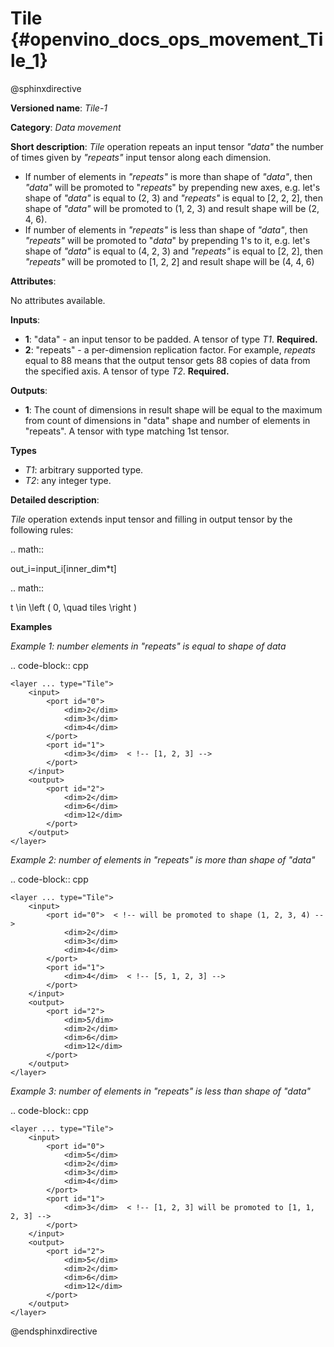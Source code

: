 # Tile {#openvino_docs_ops_movement_Tile_1}

@sphinxdirective

**Versioned name**: *Tile-1*

**Category**: *Data movement*

**Short description**: *Tile* operation repeats an input tensor *"data"* the number of times given by *"repeats"* input tensor along each dimension.

* If number of elements in *"repeats"* is more than shape of *"data"*, then *"data"* will be promoted to "*repeats*" by prepending new axes, e.g. let's shape of *"data"* is equal to (2, 3) and *"repeats"* is equal to [2, 2, 2], then shape of *"data"* will be promoted to (1, 2, 3) and result shape will be (2, 4, 6).
* If number of elements in *"repeats"* is less than shape of *"data"*, then *"repeats"* will be promoted to "*data*" by prepending 1's to it, e.g. let's shape of *"data"* is equal to (4, 2, 3) and *"repeats"* is equal to [2, 2], then *"repeats"* will be promoted to [1, 2, 2] and result shape will be (4, 4, 6)

**Attributes**:

No attributes available.

**Inputs**:

* **1**: "data" - an input tensor to be padded. A tensor of type *T1*. **Required.**
* **2**: "repeats" - a per-dimension replication factor. For example, *repeats* equal to 88 means that the output tensor gets 88 copies of data from the specified axis. A tensor of type *T2*. **Required.**

**Outputs**:

* **1**: The count of dimensions in result shape will be equal to the maximum from count of dimensions in "data" shape and number of elements in "repeats". A tensor with type matching 1st tensor.

**Types**

* *T1*: arbitrary supported type.
* *T2*: any integer type.

**Detailed description**:

*Tile* operation extends input tensor and filling in output tensor by the following rules:

.. math:: 

   out_i=input_i[inner_dim*t]
   
.. math::

   t \in \left ( 0, \quad tiles \right )

**Examples**

*Example 1: number elements in "repeats" is equal to shape of data*

.. code-block:: cpp

    <layer ... type="Tile">
        <input>
            <port id="0">
                <dim>2</dim>
                <dim>3</dim>
                <dim>4</dim>
            </port>
            <port id="1">
                <dim>3</dim>  < !-- [1, 2, 3] -->
            </port>
        </input>
        <output>
            <port id="2">
                <dim>2</dim>
                <dim>6</dim>
                <dim>12</dim>
            </port>
        </output>
    </layer>

*Example 2: number of elements in "repeats" is more than shape of "data"*

.. code-block:: cpp 

    <layer ... type="Tile">
        <input>
            <port id="0">  < !-- will be promoted to shape (1, 2, 3, 4) -->
                <dim>2</dim>
                <dim>3</dim>
                <dim>4</dim>
            </port>
            <port id="1">
                <dim>4</dim>  < !-- [5, 1, 2, 3] -->
            </port>
        </input>
        <output>
            <port id="2">
                <dim>5/dim>
                <dim>2</dim>
                <dim>6</dim>
                <dim>12</dim>
            </port>
        </output>
    </layer>

*Example 3: number of elements in "repeats" is less than shape of "data"*

.. code-block:: cpp

    <layer ... type="Tile">
        <input>
            <port id="0">
                <dim>5</dim>
                <dim>2</dim>
                <dim>3</dim>
                <dim>4</dim>
            </port>
            <port id="1">
                <dim>3</dim>  < !-- [1, 2, 3] will be promoted to [1, 1, 2, 3] -->
            </port>
        </input>
        <output>
            <port id="2">
                <dim>5</dim>
                <dim>2</dim>
                <dim>6</dim>
                <dim>12</dim>
            </port>
        </output>
    </layer>

@endsphinxdirective

